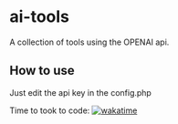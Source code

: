 # ai-tools

A collection of tools using the OPENAI api.


## How to use

Just edit the api key in the config.php

Time to took to code:
[![wakatime](https://wakatime.com/badge/github/hibenji/ai-tools.svg)](https://wakatime.com/badge/github/hibenji/ai-tools)

